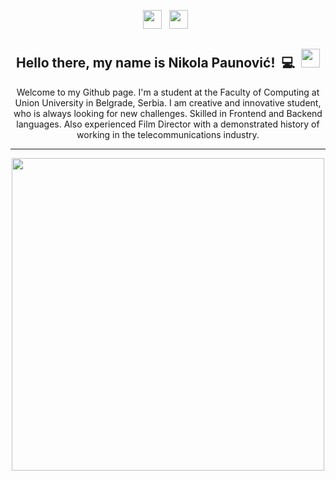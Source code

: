 <p align='center'>
<a href="mailto:nikolapaunovic99@gmail.com"><img height="30" src="https://upload.wikimedia.org/wikipedia/commons/4/4e/Gmail_Icon.png"></a>&nbsp;&nbsp;
<a href="https://www.linkedin.com/in/nikola-p-977453121/"><img height="30" src="https://github.com/stephenajulu/WaylonWalker/blob/main/icon/linkedin.png?raw=true"></a>&nbsp;&nbsp;
</p>

<h2 align="center">Hello there, my name is Nikola Paunović!&nbsp;&nbsp;💻&nbsp;&nbsp;<img src="https://raw.githubusercontent.com/MartinHeinz/MartinHeinz/master/wave.gif" width="30px"></h2>

<p align="center">Welcome to my Github page. I'm a student at the Faculty of Computing at Union University in Belgrade, Serbia. I am creative and innovative student, who is always looking for new challenges. Skilled in Frontend and Backend languages.
Also experienced Film Director with a demonstrated history of working in the telecommunications industry.</p>

---
<p align='center'>
<img width="500" align='center' src="https://github-readme-stats.vercel.app/api?username=NikolaMag99&show_icons=true&theme=tokyonight">
</p>

